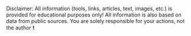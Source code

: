 Disclaimer: All information (tools, links, articles, text, images, etc.) is provided for educational purposes only! All information is also based on data from public sources. You are solely responsible for your actions, not the author ❗️